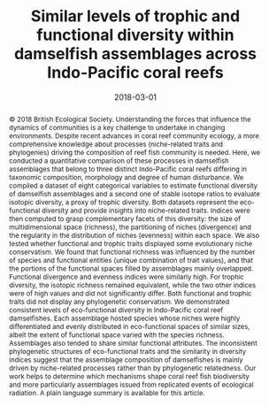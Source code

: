 ﻿---
title: "Similar levels of trophic and functional diversity within damselfish assemblages across Indo-Pacific coral reefs"
date: 2018-03-01
publishDate: 2020-02-22T09:51:32.637041Z
authors: ["Laura Gajdzik", "Eric Parmentier", "Loïc N. Michel", "Nicolas Sturaro", "Keryea Soong", "Gilles Lepoint", "Bruno Frédérich"]
publication_types: ["2"]
abstract: "© 2018 British Ecological Society. Understanding the forces that influence the dynamics of communities is a key challenge to undertake in changing environments. Despite recent advances in coral reef community ecology, a more comprehensive knowledge about processes (niche-related traits and phylogenies) driving the composition of reef fish community is needed. Here, we conducted a quantitative comparison of these processes in damselfish assemblages that belong to three distinct Indo-Pacific coral reefs differing in taxonomic composition, morphology and degree of human disturbance. We compiled a dataset of eight categorical variables to estimate functional diversity of damselfish assemblages and a second one of stable isotope ratios to evaluate isotopic diversity, a proxy of trophic diversity. Both datasets represent the eco-functional diversity and provide insights into niche-related traits. Indices were then computed to grasp complementary facets of this diversity: the size of multidimensional space (richness), the partitioning of niches (divergence) and the regularity in the distribution of niches (evenness) within each space. We also tested whether functional and trophic traits displayed some evolutionary niche conservatism. We found that functional richness was influenced by the number of species and functional entities (unique combination of trait values), and that the portions of the functional spaces filled by assemblages mainly overlapped. Functional divergence and evenness indices were similarly high. For trophic diversity, the isotopic richness remained equivalent, while the two other indices were of high values and did not significantly differ. Both functional and trophic traits did not display any phylogenetic conservatism. We demonstrated consistent levels of eco-functional diversity in Indo-Pacific coral reef damselfishes. Each assemblage hosted species whose niches were highly differentiated and evenly distributed in eco-functional spaces of similar sizes, albeit the extent of functional space varied with the species richness. Assemblages also tended to share similar functional attributes. The inconsistent phylogenetic structures of eco-functional traits and the similarity in diversity indices suggest that the assemblage composition of damselfishes is mainly driven by niche-related processes rather than by phylogenetic relatedness. Our work helps to determine which mechanisms shape coral reef fish biodiversity and more particularly assemblages issued from replicated events of ecological radiation. A plain language summary is available for this article."
featured: false
publication: "*Functional Ecology*"
tags: []
url_pdf: "http://doi.wiley.com/10.1111/1365-2435.13076"
doi: "10.1111/1365-2435.13076"
---

